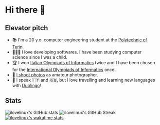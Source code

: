 # Hi there 👋

## Elevator pitch

- 📚 I'm a 20 y.o. computer engineering student at the [Polytechnic of Turin](https://www.polito.it/).
- 👨🏻‍💻 I love developing softwares. I have been studying computer science since I was a child.
- 🏆 I won [Italian Olympiads of Informatics](https://www.olimpiadi-informatica.it/) twice and I have been chosen for the [International Olympiads of Informatics](https://ioinformatics.org/) once.
- 📸 [I shoot photos](https://flickr.com/photos/192749712@N04/) as amateur photographer.
- 💬 I speak 🇮🇹 and 🇬🇧, but I love travelling and learning new languages with [Duolingo](https://www.duolingo.com/profile/ilovelinux)!

## Stats

![ilovelinux's GitHub stats](https://github-readme-stats.vercel.app/api?username=ilovelinux&count_private=true&&show_icons=true&theme=github_dark)
![ilovelinux's GitHub Streak](https://github-readme-streak-stats.herokuapp.com/?user=ilovelinux&theme=github-dark&date_format=j%20M%5B%20Y%5D)
[![ilovelinux's wakatime stats](https://github-readme-stats.vercel.app/api/wakatime?username=ilovelinux)](https://github.com/anuraghazra/github-readme-stats)
